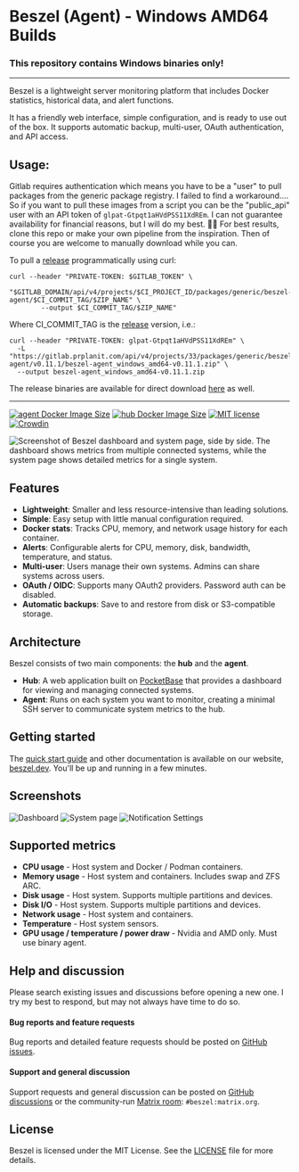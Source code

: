 # Beszel (Agent) - Windows AMD64 Builds
### **This repository contains Windows binaries only!**

---

Beszel is a lightweight server monitoring platform that includes Docker statistics, historical data, and alert functions.

It has a friendly web interface, simple configuration, and is ready to use out of the box. It supports automatic backup, multi-user, OAuth authentication, and API access.

## Usage:

Gitlab requires authentication which means you have to be a "user" to pull packages from the generic package registry. 
I failed to find a workaround.... So if you want to pull these images from a script you can be the "public_api" user with an API token of ```glpat-Gtpqt1aHVdPSS11XdREm```.
I can not guarantee availability for financial reasons, but I will do my best. 🍜🤣 For best results, clone this repo or make your own pipeline from the inspiration. Then of course you are welcome to manually download while you can.

To pull a [release](https://gitlab.prplanit.com/precisionplanit/beszel-agent-win-amd64/-/packages) programmatically using curl:

```
curl --header "PRIVATE-TOKEN: $GITLAB_TOKEN" \
        "$GITLAB_DOMAIN/api/v4/projects/$CI_PROJECT_ID/packages/generic/beszel-agent/$CI_COMMIT_TAG/$ZIP_NAME" \
        --output $CI_COMMIT_TAG/$ZIP_NAME"
```
Where CI_COMMIT_TAG is the [release](https://gitlab.prplanit.com/precisionplanit/beszel-agent-win-amd64/-/packages) version, i.e.:
```
curl --header "PRIVATE-TOKEN: glpat-Gtpqt1aHVdPSS11XdREm" \
  -L "https://gitlab.prplanit.com/api/v4/projects/33/packages/generic/beszel-agent/v0.11.1/beszel-agent_windows_amd64-v0.11.1.zip" \
  --output beszel-agent_windows_amd64-v0.11.1.zip
```

The release binaries are available for direct download [here](https://gitlab.prplanit.com/precisionplanit/beszel-agent-win-amd64/-/packages) as well.

---

[![agent Docker Image Size](https://img.shields.io/docker/image-size/henrygd/beszel-agent/latest?logo=docker&label=agent%20image%20size)](https://hub.docker.com/r/henrygd/beszel-agent)
[![hub Docker Image Size](https://img.shields.io/docker/image-size/henrygd/beszel/latest?logo=docker&label=hub%20image%20size)](https://hub.docker.com/r/henrygd/beszel)
[![MIT license](https://img.shields.io/github/license/henrygd/beszel?color=%239944ee)](https://github.com/henrygd/beszel/blob/main/LICENSE)
[![Crowdin](https://badges.crowdin.net/beszel/localized.svg)](https://crowdin.com/project/beszel)

![Screenshot of Beszel dashboard and system page, side by side. The dashboard shows metrics from multiple connected systems, while the system page shows detailed metrics for a single system.](https://henrygd-assets.b-cdn.net/beszel/screenshot-new.png)

## Features

- **Lightweight**: Smaller and less resource-intensive than leading solutions.
- **Simple**: Easy setup with little manual configuration required.
- **Docker stats**: Tracks CPU, memory, and network usage history for each container.
- **Alerts**: Configurable alerts for CPU, memory, disk, bandwidth, temperature, and status.
- **Multi-user**: Users manage their own systems. Admins can share systems across users.
- **OAuth / OIDC**: Supports many OAuth2 providers. Password auth can be disabled.
- **Automatic backups**: Save to and restore from disk or S3-compatible storage.
<!-- - **REST API**: Use or update your data in your own scripts and applications. -->

## Architecture

Beszel consists of two main components: the **hub** and the **agent**.

- **Hub**: A web application built on [PocketBase](https://pocketbase.io/) that provides a dashboard for viewing and managing connected systems.
- **Agent**: Runs on each system you want to monitor, creating a minimal SSH server to communicate system metrics to the hub.

## Getting started

The [quick start guide](https://beszel.dev/guide/getting-started) and other documentation is available on our website, [beszel.dev](https://beszel.dev). You'll be up and running in a few minutes.

## Screenshots

![Dashboard](https://beszel.dev/image/dashboard.png)
![System page](https://beszel.dev/image/system-full.png)
![Notification Settings](https://beszel.dev/image/settings-notifications.png)

## Supported metrics

- **CPU usage** - Host system and Docker / Podman containers.
- **Memory usage** - Host system and containers. Includes swap and ZFS ARC.
- **Disk usage** - Host system. Supports multiple partitions and devices.
- **Disk I/O** - Host system. Supports multiple partitions and devices.
- **Network usage** - Host system and containers.
- **Temperature** - Host system sensors.
- **GPU usage / temperature / power draw** - Nvidia and AMD only. Must use binary agent.

## Help and discussion

Please search existing issues and discussions before opening a new one. I try my best to respond, but may not always have time to do so.

#### Bug reports and feature requests

Bug reports and detailed feature requests should be posted on [GitHub issues](https://github.com/henrygd/beszel/issues).

#### Support and general discussion

Support requests and general discussion can be posted on [GitHub discussions](https://github.com/henrygd/beszel/discussions) or the community-run [Matrix room](https://matrix.to/#/#beszel:matrix.org): `#beszel:matrix.org`.

## License

Beszel is licensed under the MIT License. See the [LICENSE](LICENSE) file for more details.
